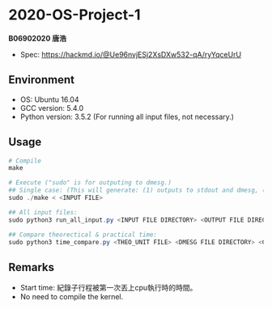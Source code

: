 # 2020-OS-Project-1

**B06902020 唐浩**

- Spec: https://hackmd.io/@Ue96nvjESj2XsDXw532-qA/ryYqceUrU

## Environment
- OS: Ubuntu 16.04
- GCC version: 5.4.0
- Python version: 3.5.2 (For running all input files, not necessary.)

## Usage
```powershell
# Compile
make

# Execute ("sudo" is for outputing to dmesg.)
## Single case: (This will generate: (1) outputs to stdout and dmesg, (2) theorectical time units to a file, "./Theo_unit.txt".)
sudo ./make < <INPUT FILE>

## All input files:
sudo python3 run_all_input.py <INPUT FILE DIRECTORY> <OUTPUT FILE DIRECTORY> <MAIN>

## Compare theorectical & practical time:
sudo python3 time_compare.py <THEO_UNIT FILE> <DMESG FILE DIRECTORY> <COMPARED FILE DIRECTORY>
```

## Remarks
- Start time: 紀錄子行程被第一次丟上cpu執行時的時間。
- No need to compile the kernel.

